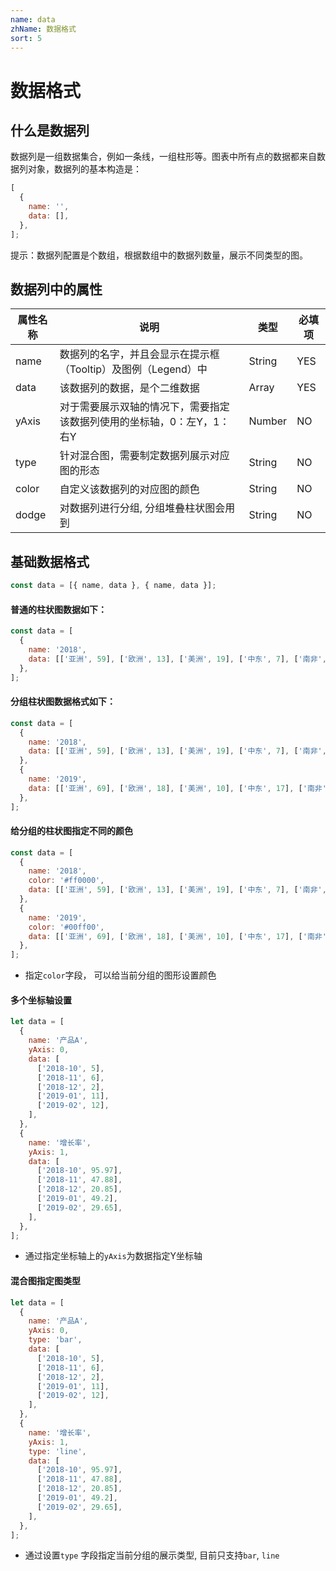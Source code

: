 ```yaml
---
name: data
zhName: 数据格式
sort: 5
---
```


# 数据格式

## 什么是数据列

数据列是一组数据集合，例如一条线，一组柱形等。图表中所有点的数据都来自数据列对象，数据列的基本构造是：

```javascript
[
  {
    name: '',
    data: [],
  },
];
```

提示：数据列配置是个数组，根据数组中的数据列数量，展示不同类型的图。

## 数据列中的属性

| 属性名称 | 说明 | 类型 | 必填项 |
| --- | --- | --- | --- |
| name | 数据列的名字，并且会显示在提示框（Tooltip）及图例（Legend）中 | String | YES |
| data | 该数据列的数据，是个二维数据 | Array | YES |
| yAxis | 对于需要展示双轴的情况下，需要指定该数据列使用的坐标轴，0：左Y，1：右Y | Number | NO |
| type | 针对混合图，需要制定数据列展示对应图的形态 | String | NO |
| color | 自定义该数据列的对应图的颜色 | String | NO |
| dodge | 对数据列进行分组, 分组堆叠柱状图会用到 | String | NO |

## 基础数据格式

```javascript
const data = [{ name, data }, { name, data }];
```

#### 普通的柱状图数据如下：

```javascript
const data = [
  {
    name: '2018',
    data: [['亚洲', 59], ['欧洲', 13], ['美洲', 19], ['中东', 7], ['南非', 7]],
  },
];
```

#### 分组柱状图数据格式如下：

```javascript
const data = [
  {
    name: '2018',
    data: [['亚洲', 59], ['欧洲', 13], ['美洲', 19], ['中东', 7], ['南非', 7]],
  },
  {
    name: '2019',
    data: [['亚洲', 69], ['欧洲', 18], ['美洲', 10], ['中东', 17], ['南非', 20]],
  },
];
```

#### 给分组的柱状图指定不同的颜色

```javascript
const data = [
  {
    name: '2018',
    color: '#ff0000',
    data: [['亚洲', 59], ['欧洲', 13], ['美洲', 19], ['中东', 7], ['南非', 7]],
  },
  {
    name: '2019',
    color: '#00ff00',
    data: [['亚洲', 69], ['欧洲', 18], ['美洲', 10], ['中东', 17], ['南非', 20]],
  },
];
```

- 指定`color`字段， 可以给当前分组的图形设置颜色

#### 多个坐标轴设置
```javascript
let data = [
  {
    name: '产品A',
    yAxis: 0,
    data: [
      ['2018-10', 5],
      ['2018-11', 6],
      ['2018-12', 2],
      ['2019-01', 11],
      ['2019-02', 12],
    ],
  },
  {
    name: '增长率',
    yAxis: 1,
    data: [
      ['2018-10', 95.97],
      ['2018-11', 47.88],
      ['2018-12', 20.85],
      ['2019-01', 49.2],
      ['2019-02', 29.65],
    ],
  },
];
```

- 通过指定坐标轴上的`yAxis`为数据指定Y坐标轴

#### 混合图指定图类型
```javascript
let data = [
  {
    name: '产品A',
    yAxis: 0,
    type: 'bar',
    data: [
      ['2018-10', 5],
      ['2018-11', 6],
      ['2018-12', 2],
      ['2019-01', 11],
      ['2019-02', 12],
    ],
  },
  {
    name: '增长率',
    yAxis: 1,
    type: 'line',
    data: [
      ['2018-10', 95.97],
      ['2018-11', 47.88],
      ['2018-12', 20.85],
      ['2019-01', 49.2],
      ['2019-02', 29.65],
    ],
  },
];
```

- 通过设置`type` 字段指定当前分组的展示类型, 目前只支持`bar`, `line`
